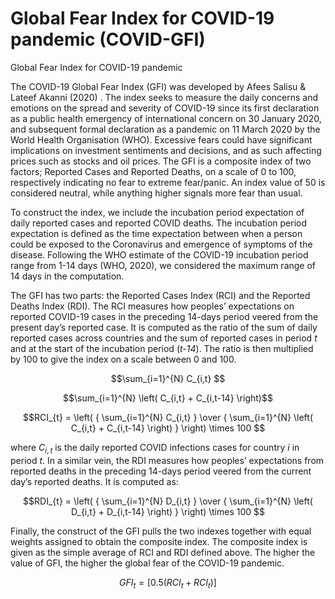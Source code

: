 # Global Fear Index for COVID-19 pandemic (COVID-GFI)
Global Fear Index for COVID-19 pandemic

The COVID-19 Global Fear Index (GFI) was developed by Afees Salisu & Lateef Akanni (2020) . The index seeks to measure the daily concerns and emotions on the spread and severity of COVID-19 since its first declaration as a public health emergency of international concern on 30 January 2020, and subsequent formal declaration as a pandemic on 11 March 2020 by the World Health Organisation (WHO). Excessive fears could have significant implications on investment sentiments and decisions, and as such affecting prices such as stocks and oil prices. 
The GFI is a composite index of two factors; Reported Cases and Reported Deaths, on a scale of 0 to 100, 
respectively indicating no fear to extreme fear/panic. An index value of 50 is considered 
neutral, while anything higher signals more fear than usual. 

To construct the index, we include the incubation period expectation of daily reported cases and reported COVID deaths. The incubation period expectation is defined as the time expectation between when a person could be exposed to the Coronavirus and emergence of symptoms of the disease.  Following the WHO estimate of the  COVID-19 incubation period range from 1-14 days (WHO, 2020), we considered the maximum range of 14 days in the computation.

The GFI has two parts: the Reported Cases Index (RCI) and the Reported Deaths Index (RDI). The RCI measures how peoples’ expectations on reported COVID-19 cases in the preceding 14-days period veered from the present day’s reported case. It is computed as the ratio of the sum of daily reported cases across countries and the sum of reported cases in period _t_ and at the start of the incubation period (_t-14_). The ratio is then multiplied by 100 to give the index on a scale between 0 and 100. 

$$\sum_{i=1}^{N} C_{i,t} $$

$$\sum_{i=1}^{N} \left( C_{i,t} + C_{i,t-14} \right)$$


$$RCI_{t} = \left( { \sum_{i=1}^{N} C_{i,t} } \over { \sum_{i=1}^{N} \left( C_{i,t} + C_{i,t-14} \right) } \right) \times 100 $$

where $C_{i,t}$ is the daily reported COVID infections cases for country _i_ in period _t_. In a similar vein, the RDI measures how peoples’ expectations from reported deaths in the preceding 14-days period veered from the current day’s reported deaths. It is computed as:

$$RDI_{t} = \left( { \sum_{i=1}^{N} D_{i,t} } \over { \sum_{i=1}^{N} \left( D_{i,t} + D_{i,t-14} \right) } \right) \times 100 $$

Finally, the construct of the GFI pulls the two indexes together with equal weights assigned to obtain the composite index. The composite index is given as the simple average of RCI 
and RDI defined above. The higher the value of GFI, the higher the global fear of the COVID-19 pandemic.

$$ GFI_{t} = \left[ 0.5 \left( RCI_{t} + RCI_{t} \right) \right]  $$
